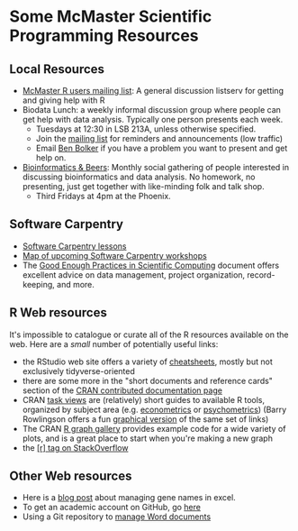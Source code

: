 Some McMaster Scientific Programming Resources
==============================================

Local Resources
---------------

* [McMaster R users mailing list](https://mailman.mcmaster.ca/mailman/listinfo/r-users-l): A general discussion listserv for getting and giving help with R
* Biodata Lunch: a weekly informal discussion group where people can get help with data analysis. Typically one person presents each week.
	* Tuesdays at 12:30 in LSB 213A, unless otherwise specified.
    * Join the [mailing list](https://mailman.mcmaster.ca/mailman/listinfo/biodatalunch-l) for reminders and announcements (low traffic)
	* Email <a href="mailto:bolker@mcmaster.ca">Ben Bolker</a> if you have a problem you want to present and get help on.
* [Bioinformatics &amp;
Beers](https://www.meetup.com/McMaster-Bioinformatics-Meet-Up/): Monthly social
gathering of people interested in discussing bioinformatics and data analysis.
No homework, no presenting, just get together with like-minding folk and talk
shop. 
	* Third Fridays at 4pm at the Phoenix.

Software Carpentry
------------------

* [Software Carpentry lessons](https://software-carpentry.org/lessons/)
* [Map of upcoming Software Carpentry
workshops](https://software-carpentry.org/workshops/)
* The [Good Enough Practices in Scientific
Computing](https://swcarpentry.github.io/good-enough-practices-in-scientific-computing/)
document offers excellent advice on data management, project organization,
record-keeping, and more.

R Web resources
---------------

It's impossible to catalogue or curate all of the R resources available on the web. Here are a *small* number of potentially useful links:

* the RStudio web site offers a variety of [cheatsheets](https://www.rstudio.com/resources/cheatsheets/), mostly but not exclusively tidyverse-oriented
* there are some more in the "short documents and reference cards" section of the [CRAN contributed documentation page](https://cran.r-project.org/other-docs.html)
* CRAN [task views](https://cran.r-project.org/web/views/) are (relatively) short guides to available R tools, organized by subject area (e.g. [econometrics](https://cran.r-project.org/web/views/Econometrics.html) or [psychometrics](https://cran.r-project.org/web/views/Psychometrics.html)) (Barry Rowlingson offers a fun [graphical version](http://www.maths.lancs.ac.uk/~rowlings/R/TaskViews/) of the same set of links)
* The CRAN [R graph gallery](https://www.r-graph-gallery.com/) provides example
code for a wide variety of plots, and is a great place to start when you're
making a new graph
* the [[r] tag on StackOverflow](https://stackoverflow.com/questions/tagged/r?filter=all&sort=active)

Other Web resources
-------------------

* Here is a [blog
post](https://medium.com/@robaboukhalil/how-to-fix-excels-gene-to-date-conversion-5c98d0072450)
about managing gene names in excel.
* To get an academic account on GitHub, go [here](https://education.github.com)
* Using a Git repository to [manage Word
documents](http://blog.martinfenner.org/2014/08/25/using-microsoft-word-with-git)
